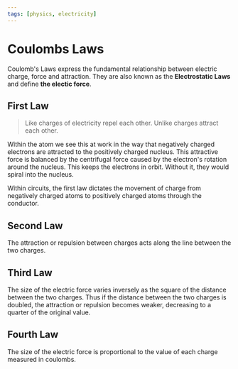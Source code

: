 ```yaml
---
tags: [physics, electricity]
---
```


# Coulombs Laws

Coulomb's Laws express the fundamental relationship between electric charge,
force and attraction. They are also known as the **Electrostatic Laws** and
define **the electic force**.

## First Law

> Like charges of electricity repel each other. Unlike charges attract each
> other.

Within the atom we see this at work in the way that negatively charged electrons
are attracted to the positively charged nucleus. This attractive force is
balanced by the centrifugal force caused by the electron's rotation around the
nucleus. This keeps the electrons in orbit. Without it, they would spiral into
the nucleus.

Within circuits, the first law dictates the movement of charge from negatively
charged atoms to positively charged atoms through the conductor.

## Second Law

The attraction or repulsion between charges acts along the line between the two
charges.

## Third Law

The size of the electric force varies inversely as the square of the distance
between the two charges. Thus if the distance between the two charges is
doubled, the attraction or repulsion becomes weaker, decreasing to a quarter of
the original value.

## Fourth Law

The size of the electric force is proportional to the value of each charge
measured in coulombs.
